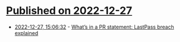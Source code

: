 # [Published on 2022-12-27](index.md)

* [2022-12-27, 15:06:32](https://lobste.rs/s/fvhfeo/what_s_pr_statement_lastpass_breach) - [What’s in a PR statement: LastPass breach explained](https://palant.info/2022/12/26/whats-in-a-pr-statement-lastpass-breach-explained/)
